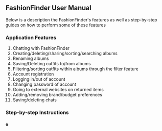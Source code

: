 ## FashionFinder User Manual
Below is a description the FashionFinder's features as well as step-by-step guides on how to perform some of these features
### Application Features
1. Chatting with FashionFinder
2. Creating/deleting/sharing/sorting/searching albums
3. Renaming albums
4. Saving/Deleting outfits to/from albums
5. Filtering/sorting outfits within albums through the filter feature
6. Account registration
7. Logging in/out of account
8. Changing password of account
9. Going to external websites on returned items
10. Adding/removing brand/budget preferences
11. Saving/deleting chats

### Step-by-step Instructions
#### e

    
